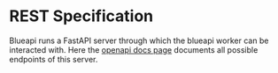 # REST Specification

Blueapi runs a FastAPI server through which the blueapi worker can be
interacted with. Here the [openapi docs page](./openapi.yaml) documents all possible endpoints of this server.
